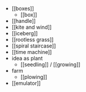 
- [[boxes]]
    - [[box]]
- [[handle]]
- [[kite and wind]]
- [[iceberg]]
- [[rootless grass]]
- [[spiral staircase]]
- [[time machine]]
- idea as plant
    - [[seedling]] / [[growing]]
- farm
    - [[plowing]]
- [[emulator]]
